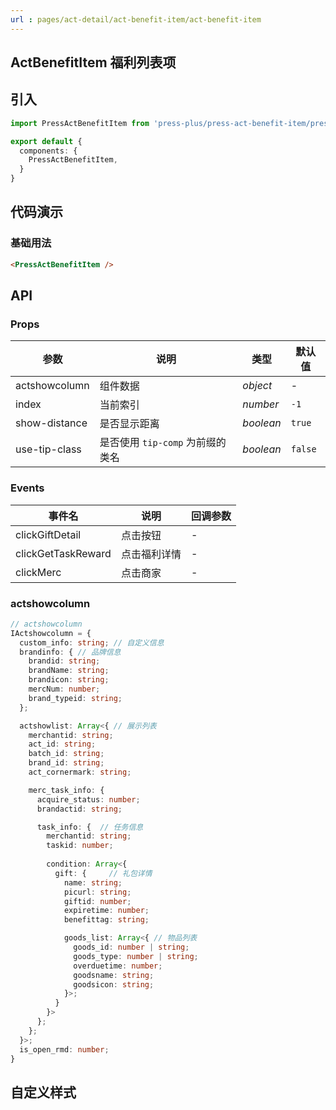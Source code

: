 ```yaml
---
url : pages/act-detail/act-benefit-item/act-benefit-item
---
```


## ActBenefitItem 福利列表项


## 引入

```ts
import PressActBenefitItem from 'press-plus/press-act-benefit-item/press-act-benefit-item';

export default {
  components: {
    PressActBenefitItem,
  }
}
```

## 代码演示

### 基础用法

```html
<PressActBenefitItem />
```

## API

### Props


| 参数          | 说明                             | 类型      | 默认值  |
| ------------- | -------------------------------- | --------- | ------- |
| actshowcolumn | 组件数据                         | _object_  | -       |
| index         | 当前索引                         | _number_  | `-1`    |
| show-distance | 是否显示距离                     | _boolean_ | `true`  |
| use-tip-class | 是否使用 `tip-comp` 为前缀的类名 | _boolean_ | `false` |

### Events

| 事件名             | 说明         | 回调参数 |
| ------------------ | ------------ | -------- |
| clickGiftDetail    | 点击按钮     | -        |
| clickGetTaskReward | 点击福利详情 | -        |
| clickMerc          | 点击商家     | -        |

### actshowcolumn

```ts
// actshowcolumn
IActshowcolumn = {
  custom_info: string; // 自定义信息
  brandinfo: { // 品牌信息
    brandid: string;
    brandName: string;
    brandicon: string;
    mercNum: number;
    brand_typeid: string;
  };

  actshowlist: Array<{ // 展示列表
    merchantid: string;
    act_id: string;
    batch_id: string;
    brand_id: string;
    act_cornermark: string;

    merc_task_info: {
      acquire_status: number;
      brandactid: string;

      task_info: {  // 任务信息
        merchantid: string;
        taskid: number;
        
        condition: Array<{
          gift: {     // 礼包详情
            name: string;
            picurl: string;
            giftid: number;
            expiretime: number;
            benefittag: string;

            goods_list: Array<{ // 物品列表
              goods_id: number | string;
              goods_type: number | string;
              overduetime: number;
              goodsname: string;
              goodsicon: string;
            }>;
          }
        }>
      };
    };
  }>;
  is_open_rmd: number;
}

```

## 自定义样式

<custom-style />
